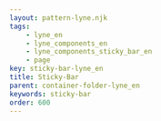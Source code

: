 ```yaml
---
layout: pattern-lyne.njk
tags: 
    - lyne_en
    - lyne_components_en
    - lyne_components_sticky_bar_en
    - page
key: sticky-bar-lyne_en
title: Sticky-Bar
parent: container-folder-lyne_en
keywords: sticky-bar
order: 600
---
```

